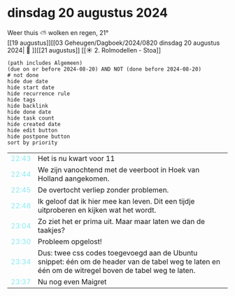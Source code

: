 # dinsdag 20 augustus 2024

Weer thuis ⛅ wolken en regen, 21°<br>[[19 augustus]][[03 Geheugen/Dagboek/2024/0820 dinsdag 20 augustus 2024| 📓 ]][[21 augustus]]
[[☀️ 2. Rolmodellen - Stoa]]
```tasks 
(path includes Algemeen)
(due on or before 2024-08-20) AND NOT (done before 2024-08-20)
# not done
hide due date
hide start date
hide recurrence rule
hide tags
hide backlink
hide done date
hide task count
hide created date
hide edit button
hide postpone button 
sort by priority   
```

|     |   |
| --- | ---  |
| <font color=#8be9f2>22:43</font> |  Het is nu kwart voor 11 |
| <font color=#8be9f2>22:44</font> |  We zijn vanochtend met de veerboot in Hoek van Holland aangekomen. |
| <font color=#8be9f2>22:45</font> |  De overtocht verliep zonder problemen.  |
| <font color=#8be9f2>22:48</font> |  Ik geloof dat ik hier mee kan leven. Dit een tijdje uitproberen en kijken wat het wordt. |
| <font color=#8be9f2>23:04</font> |  Zo ziet het er prima uit. Maar maar laten we dan de taakjes? |
| <font color=#8be9f2>23:30</font> |  Probleem opgelost! |
| <font color=#8be9f2>23:34</font> |  Dus: twee css codes toegevoegd aan de Ubuntu snippet: één om de header van de tabel weg te laten en één om de witregel boven de tabel weg te laten. |
| <font color=#8be9f2>23:37</font> |  Nu nog even Maigret |